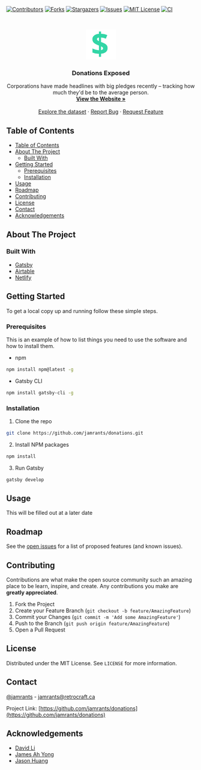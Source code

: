 <!--
*** Thanks for checking out this README Template. If you have a suggestion that would
*** make this better, please fork the donations and create a pull request or simply open
*** an issue with the tag "enhancement".
*** Thanks again! Now go create something AMAZING! :D
***
***
***
*** To avoid retyping too much info. Do a search and replace for the following:
*** jamrants, donations, twitter_handle, email
-->

<!-- PROJECT SHIELDS -->
<!--
*** I'm using markdown "reference style" links for readability.
*** Reference links are enclosed in brackets [ ] instead of parentheses ( ).
*** See the bottom of this document for the declaration of the reference variables
*** for contributors-url, forks-url, etc. This is an optional, concise syntax you may use.
*** https://www.markdownguide.org/basic-syntax/#reference-style-links
-->

[![Contributors][contributors-shield]][contributors-url]
[![Forks][forks-shield]][forks-url]
[![Stargazers][stars-shield]][stars-url]
[![Issues][issues-shield]][issues-url]
[![MIT License][license-shield]][license-url]
[![CI][ci-shield]][ci-url]
<!-- [![LinkedIn][linkedin-shield]][linkedin-url] -->

<!-- PROJECT LOGO -->
<br />
<p align="center">
  <a href="https://github.com/jamrants/donations">
    <img src="src/assets/icon.svg" alt="Logo" height="80" width="80">
  </a>

  <h3 align="center">Donations Exposed</h3>

  <p align="center">
    Corporations have made headlines with big pledges recently – tracking how much they'd be to the average person.
    <br />
    <a href="https://donations-exposed.netlify.app/"><strong>View the Website »</strong></a>
    <br />
    <br />
    <a href="https://airtable.com/shrb6pZwkGX6rLIQa">Explore the dataset</a>
    ·
    <a href="https://github.com/jamrants/donations/issues">Report Bug</a>
    ·
    <a href="https://github.com/jamrants/donations/issues">Request Feature</a>
  </p>
</p>

<!-- TABLE OF CONTENTS -->

## Table of Contents

- [Table of Contents](#table-of-contents)
- [About The Project](#about-the-project)
  - [Built With](#built-with)
- [Getting Started](#getting-started)
  - [Prerequisites](#prerequisites)
  - [Installation](#installation)
- [Usage](#usage)
- [Roadmap](#roadmap)
- [Contributing](#contributing)
- [License](#license)
- [Contact](#contact)
- [Acknowledgements](#acknowledgements)

<!-- ABOUT THE PROJECT -->

## About The Project

<!-- [![Product Name Screen Shot][product-screenshot]](https://example.com)

Here's a blank template to get started:
**To avoid retyping too much info. Do a search and replace with your text editor for the following:**
`jamrants`, `donations`, `twitter_handle`, `email` -->

### Built With

- [Gatsby](https://www.gatsbyjs.org/)
- [Airtable](https://airtable.com/)
- [Netlify](https://www.netlify.com/)

<!-- GETTING STARTED -->

## Getting Started

To get a local copy up and running follow these simple steps.

### Prerequisites

This is an example of how to list things you need to use the software and how to install them.

- npm

```sh
npm install npm@latest -g
```

- Gatsby CLI

```sh
npm install gatsby-cli -g
```

### Installation

1. Clone the repo

```sh
git clone https://github.com/jamrants/donations.git
```

2. Install NPM packages

```sh
npm install
```

3. Run Gatsby

```sh
gatsby develop
```

<!-- USAGE EXAMPLES -->

## Usage

This will be filled out at a later date

<!-- Use this space to show useful examples of how a project can be used. Additional screenshots, code examples and demos work well in this space. You may also link to more resources.

_For more examples, please refer to the [Documentation](https://example.com)_ -->

<!-- ROADMAP -->

## Roadmap

See the [open issues](https://github.com/jamrants/donations/issues) for a list of proposed features (and known issues).

<!-- CONTRIBUTING -->

## Contributing

Contributions are what make the open source community such an amazing place to be learn, inspire, and create. Any contributions you make are **greatly appreciated**.

1. Fork the Project
2. Create your Feature Branch (`git checkout -b feature/AmazingFeature`)
3. Commit your Changes (`git commit -m 'Add some AmazingFeature'`)
4. Push to the Branch (`git push origin feature/AmazingFeature`)
5. Open a Pull Request

<!-- LICENSE -->

## License

Distributed under the MIT License. See `LICENSE` for more information.

<!-- CONTACT -->

## Contact

[@jamrants](https://instagram.com/jamrants) - jamrants@retrocraft.ca

Project Link: [https://github.com/jamrants/donations](https://github.com/jamrants/donations)

<!-- ACKNOWLEDGEMENTS -->

## Acknowledgements

- [David Li](https://github.com/davidli3100)
- [James Ah Yong](https://github.com/RetroCraft)
- [Jason Huang](https://github.com/jhthenerd)

<!-- MARKDOWN LINKS & IMAGES -->
<!-- https://www.markdownguide.org/basic-syntax/#reference-style-links -->

[contributors-shield]: https://img.shields.io/github/contributors/jamrants/donations.svg?style=flat-square
[contributors-url]: https://github.com/jamrants/donations/graphs/contributors
[forks-shield]: https://img.shields.io/github/forks/jamrants/donations.svg?style=flat-square
[forks-url]: https://github.com/jamrants/donations/network/members
[stars-shield]: https://img.shields.io/github/stars/jamrants/donations.svg?style=flat-square
[stars-url]: https://github.com/jamrants/donations/stargazers
[issues-shield]: https://img.shields.io/github/issues/jamrants/donations.svg?style=flat-square
[issues-url]: https://github.com/jamrants/donations/issues
[license-shield]: https://img.shields.io/github/license/jamrants/donations.svg?style=flat-square
[license-url]: https://github.com/jamrants/donations/blob/master/LICENSE.txt
[linkedin-shield]: https://img.shields.io/badge/-LinkedIn-black.svg?style=flat-square&logo=linkedin&colorB=555
[linkedin-url]: https://linkedin.com/in/othneildrew
[ci-shield]: https://img.shields.io/endpoint.svg?url=https%3A%2F%2Factions-badge.atrox.dev%2Fjamrants%2Fdonations%2Fbadge%3Fref%3Dmaster&style=flat-square
[ci-url]: https://actions-badge.atrox.dev/jamrants/donations/goto?ref=master
[product-screenshot]: images/screenshot.png
